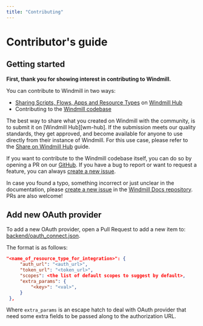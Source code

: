 ```yaml
---
title: "Contributing"
---
```


# Contributor's guide

## Getting started

**First, thank you for showing interest in contributing to Windmill.**

You can contribute to Windmill in two ways:

- [Sharing Scripts, Flows, Apps and Resource Types](../1_share_on_hub/index.md)
  on [Windmill Hub](https://hub.windmill.dev/)
- Contributing to the
  [Windmill codebase](https://github.com/windmill-labs/windmill)

The best way to share what you created on Windmill with the community, is to
submit it on [Windmill Hub][wm-hub]. If the submission meets our quality
standards, they get approved, and become available for anyone to use directly
from their instance of Windmill. For this use case, please refer to the
[Share on Windmill Hub](../1_share_on_hub/index.md) guide.

If you want to contribute to the Windmill codebase itself, you can do so by
opening a PR on our [GitHub](https://github.com/windmill-labs/windmill). If you
have a bug to report or want to request a feature, you can always
[create a new issue](https://github.com/windmill-labs/windmill/issues/new/choose).

In case you found a typo, something incorrect or just unclear in the
documentation, please
[create a new issue](https://github.com/windmill-labs/windmilldocs/issues/new)
in the
[Windmill Docs repository](https://github.com/windmill-labs/windmilldocs). PRs
are also welcome!

## Add new OAuth provider

To add a new OAuth provider, open a Pull Request to add a new item to:
[backend/oauth_connect.json](https://github.com/windmill-labs/windmill/blob/main/backend/oauth_connect.json).

The format is as follows:

```json
"<name_of_resource_type_for_integration>": {
     "auth_url": "<auth_url>",
     "token_url": "<token_url>",
     "scopes": <the list of default scopes to suggest by default>,
     "extra_params": {
         "<key>": "<val>",
     }
 },
```

Where `extra_params` is an escape hatch to deal with OAuth provider that need
some extra fields to be passed along to the authorization URL.
